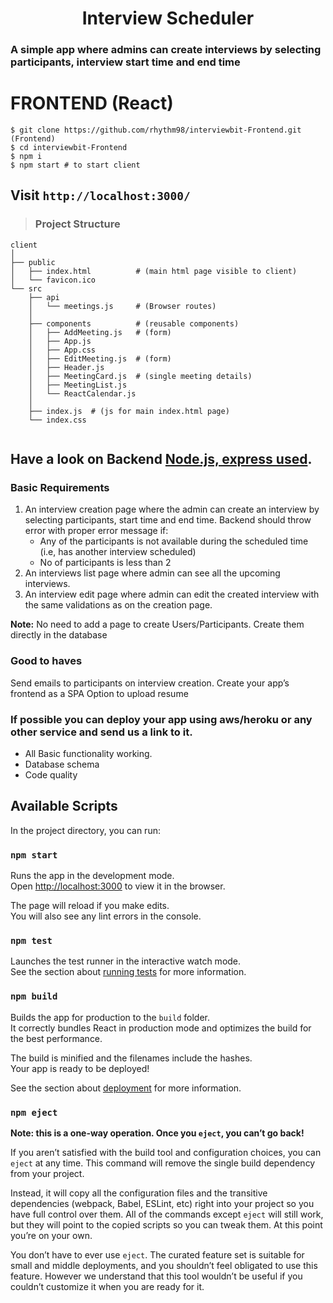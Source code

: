 <h1 align = "center" > Interview Scheduler </h1>

</p>

### A simple app where admins can create interviews by selecting participants, interview start time and end time  


# FRONTEND (React)

```shell
$ git clone https://github.com/rhythm98/interviewbit-Frontend.git (Frontend)
$ cd interviewbit-Frontend
$ npm i
$ npm start # to start client
```
## Visit `http://localhost:3000/`

> ### Project Structure

```shell
client
│
├── public            
│   ├── index.html          # (main html page visible to client)   
│   └── favicon.ico   
└── src                    
    ├── api
    │   └── meetings.js     # (Browser routes) 
    │ 
    ├── components          # (reusable components)
    │   ├── AddMeeting.js   # (form)
    │   ├── App.js
    │   ├── App.css
    │   ├── EditMeeting.js  # (form)
    │   ├── Header.js
    │   ├── MeetingCard.js  # (single meeting details)
    │   ├── MeetingList.js  
    │   └── ReactCalendar.js
    │             
    ├── index.js  # (js for main index.html page)
    └── index.css  
    
```

## Have a look on Backend **[Node.js, express used](https://github.com/rhythm98/interviewbit-Backend)**.



### Basic Requirements
1. An interview creation page where the admin can create an interview by selecting participants, start time and end time. Backend should throw error with proper error message if: 
    - Any of the participants is not available during the scheduled time (i.e, has another interview scheduled)
    - No of participants is less than 2
2. An interviews list page where admin can see all the upcoming interviews.
3. An interview edit page where admin can edit the created interview with the same validations as on the creation page.  

**Note:** No need to add a page to create Users/Participants. Create them directly in the database

### Good to haves
Send emails to participants on interview creation.
Create your app’s frontend as a SPA
Option to upload resume

### If possible you can deploy your app using aws/heroku or any other service and send us a link to it.

- All Basic functionality working.
- Database schema
- Code quality


## Available Scripts

In the project directory, you can run:

### `npm start`

Runs the app in the development mode.\
Open [http://localhost:3000](http://localhost:3000) to view it in the browser.

The page will reload if you make edits.\
You will also see any lint errors in the console.

### `npm test`

Launches the test runner in the interactive watch mode.\
See the section about [running tests](https://facebook.github.io/create-react-app/docs/running-tests) for more information.

### `npm build`

Builds the app for production to the `build` folder.\
It correctly bundles React in production mode and optimizes the build for the best performance.

The build is minified and the filenames include the hashes.\
Your app is ready to be deployed!

See the section about [deployment](https://facebook.github.io/create-react-app/docs/deployment) for more information.

### `npm eject`

**Note: this is a one-way operation. Once you `eject`, you can’t go back!**

If you aren’t satisfied with the build tool and configuration choices, you can `eject` at any time. This command will remove the single build dependency from your project.

Instead, it will copy all the configuration files and the transitive dependencies (webpack, Babel, ESLint, etc) right into your project so you have full control over them. All of the commands except `eject` will still work, but they will point to the copied scripts so you can tweak them. At this point you’re on your own.

You don’t have to ever use `eject`. The curated feature set is suitable for small and middle deployments, and you shouldn’t feel obligated to use this feature. However we understand that this tool wouldn’t be useful if you couldn’t customize it when you are ready for it.